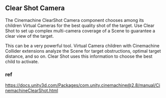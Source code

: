 ## Clear Shot Camera
The Cinemachine ClearShot Camera component chooses among its children Virtual Cameras for the best quality shot of the target. Use Clear Shot to set up complex multi-camera coverage of a Scene to guarantee a clear view of the target.

This can be a very powerful tool. Virtual Camera children with Cinemachine Collider extensions analyze the Scene for target obstructions, optimal target distance, and so on. Clear Shot uses this information to choose the best child to activate.




### ref 
https://docs.unity3d.com/Packages/com.unity.cinemachine@2.8/manual/CinemachineClearShot.html
